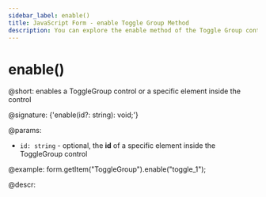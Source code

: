 ```yaml
---
sidebar_label: enable()
title: JavaScript Form - enable Toggle Group Method 
description: You can explore the enable method of the Toggle Group control of Form in the documentation of the DHTMLX JavaScript UI library. Browse developer guides and API reference, try out code examples and live demos, and download a free 30-day evaluation version of DHTMLX Suite.
---
```


# enable()

@short: enables a ToggleGroup control or a specific element inside the control

@signature: {'enable(id?: string): void;'}

@params:
- `id: string` - optional, the **id** of a specific element inside the ToggleGroup control

@example:
form.getItem("ToggleGroup").enable("toggle_1");

@descr: